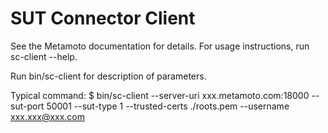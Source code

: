 # SUT Connector Client

See the Metamoto documentation for details.  For usage instructions, run sc-client --help.


Run bin/sc-client for description of parameters.

Typical command:
$ bin/sc-client --server-uri xxx.metamoto.com:18000 --sut-port 50001 --sut-type 1 --trusted-certs ./roots.pem --username xxx.xxx@xxx.com
